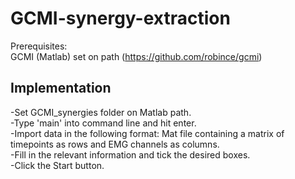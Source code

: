 # GCMI-synergy-extraction


Prerequisites:<br />
GCMI (Matlab) set on path (https://github.com/robince/gcmi)



## Implementation
-Set GCMI_synergies folder on Matlab path.<br />
-Type 'main' into command line and hit enter.<br />
-Import data in the following format: Mat file containing a matrix of timepoints as rows and EMG channels as columns.<br />
-Fill in the relevant information and tick the desired boxes.<br />
-Click the Start button.
